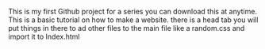 This is my first Github project for a series you can download this at anytime.
This is a basic tutorial on how to make a website.
there is a head tab you will put things in there to ad other files to the main file like a random.css and import it to Index.html
